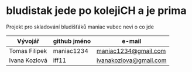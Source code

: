 bludistak jede po kolejiCH a je prima
=========

Projekt pro skladování bludišťáků
maniac vubec nevi o co jde

Vývojář | github jméno | e-mail
------- | ------------ | ------
 Tomas Filipek | maniac1234 | maniac1234@gmail.com
Ivana Kozlová | iff11 | ivanakozlova@gmail.com
